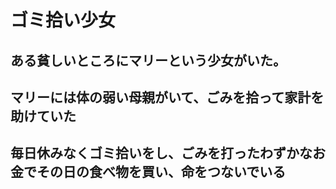 # ゴミ拾い少女
## ある貧しいところにマリーという少女がいた。
## マリーには体の弱い母親がいて、ごみを拾って家計を助けていた
## 毎日休みなくゴミ拾いをし、ごみを打ったわずかなお金でその日の食べ物を買い、命をつないでいる

